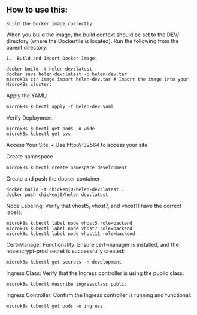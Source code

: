 ## How to use this:

	Build the Docker image correctly:
When you build the image, the build context should be set to the DEV/ directory (where the Dockerfile is located). Run the following from the parent directory:

	1.	Build and Import Docker Image:
```
docker build -t helen-dev:latest .
docker save helen-dev:latest -o helen-dev.tar
microk8s ctr image import helen-dev.tar # Import the image into your MicroK8s cluster:
```

Apply the YAML:
```
microk8s kubectl apply -f helen-dev.yaml
```

Verify Deployment:
```
microk8s kubectl get pods -o wide
microk8s kubectl get svc
```

Access Your Site:
	•	Use http://<node-IP>:32564 to access your site.


Create namespace
```
microk8s kubectl create namespace development
```


Create and push the docker container
```
docker build -t chickenj0/helen-dev:latest .
docker push chickenj0/helen-dev:latest
```

Node Labeling: Verify that vhost5, vhost7, and vhost11 have the correct labels:
```
microk8s kubectl label node vhost5 role=backend
microk8s kubectl label node vhost7 role=backend
microk8s kubectl label node vhost11 role=backend
```

Cert-Manager Functionality: Ensure cert-manager is installed, and the letsencrypt-prod secret is successfully created:
```
microk8s kubectl get secrets -n development
```

Ingress Class: Verify that the Ingress controller is using the public class:
```
microk8s kubectl describe ingressclass public
```

Ingress Controller: Confirm the Ingress controller is running and functional:
```
microk8s kubectl get pods -n ingress
```